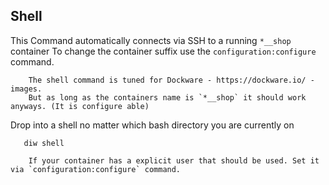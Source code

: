 ## Shell

This Command automatically connects via SSH to a running `*__shop` container 
To change the container suffix use the `configuration:configure` command. 

``` note::
    The shell command is tuned for Dockware - https://dockware.io/ - images.
    But as long as the containers name is `*__shop` it should work anyways. (It is configure able)
```

Drop into a shell no matter which bash directory you are currently on

       diw shell

``` note::
    If your container has a explicit user that should be used. Set it via `configuration:configure` command.
```
